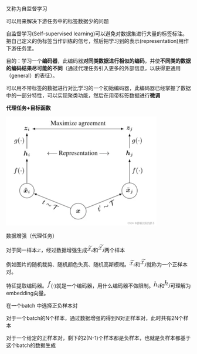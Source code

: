 又称为自监督学习



可以用来解决下游任务中的标签数据少的问题 





自监督学习(Self-supervised learning)可以避免对数据集进行大量的标签标注。把自己定义的伪标签当作训练的信号，然后把学习到的表示(representation)用作下游任务里。



目的：学习一个**编码器**，此编码器**对同类数据进行相似的编码**，并使**不同类的数据的编码结果尽可能的不同**（通过代理任务引入更多的外部信息，以获得更通用（general）的表征）。



可以用不带标签的数据进行对比学习的一个初始编码器，此编码器已经掌握了数据中的一部分特性，可以实现聚类功能，然后在用带标签数据进行**微调**



**代理任务+目标函数**

<img src="image/对比学习/ab951e45601b408ba1d4f74186f91e4c.png" alt="img" style="zoom: 40%;" />

数据增强（代理任务）

对于同一样本![x](image/对比学习/eq.png)，经过数据增强生成![\widetilde{x_{i}}](image/对比学习/widetilde{x_{i}}.png)和![\widetilde{x_{j}}](image/对比学习/widetilde{x_{j}}.png)两个样本

例如图片的随机裁剪、随机颜色失真、随机高斯模糊。![\widetilde{x_{i}}](image/对比学习/widetilde{x_{i}}.png)和![\widetilde{x_{j}}](image/对比学习/widetilde{x_{j}}.png)就称为一个正样本对。



特征提取编码器。![f](image/对比学习/eq-17170582713455.png)(⋅)就是一个编码器，用什么编码器不做限制。![h_{i}](image/对比学习/eq-17170582713456.png)和![h_{j}](image/对比学习/eq-17170582713457.png)可理解为embedding向量。



在一个batch 中选择正负样本对

对于一个batch的N个样本，通过数据增强的得到N对正样本对，此时共有2N个样本

对于一个给定的正样本对，剩下的2(N-1)个样本都是负样本，也就是负样本都基于这个batch的数据生成





















